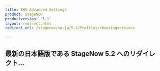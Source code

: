 ```yaml
---
title: EHS Advanced Settings
product: StageNow
productversion: '5.1'
layout: redirect.html
redirect_url: /stagenow/sn-jp/5-2/Profiles/choosingversions

---
```


## 最新の日本語版である StageNow 5.2 へのリダイレクト...






